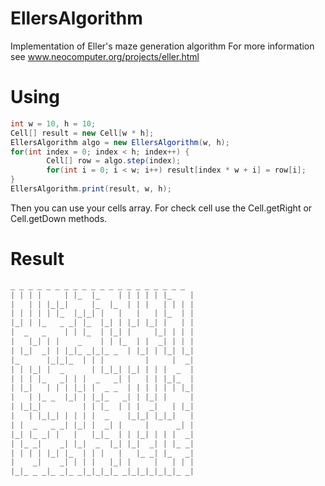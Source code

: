 EllersAlgorithm
===============

Implementation of Eller's maze generation algorithm
For more information see www.neocomputer.org/projects/eller.html

Using
===============
```java
int w = 10, h = 10;
Cell[] result = new Cell[w * h];
EllersAlgorithm algo = new EllersAlgorithm(w, h);
for(int index = 0; index < h; index++) {
        Cell[] row = algo.step(index);
        for(int i = 0; i < w; i++) result[index * w + i] = row[i];
}
EllersAlgorithm.print(result, w, h);
```
Then you can use your cells array. For check cell use the Cell.getRight or Cell.getDown methods.

Result
===============
```java
_ _ _ _ _ _ _ _ _ _ _ _ _ _ _ _ _ _ _ _
| | | |     | |_  |_    | | | | | |_    |
|   | | |_|_|     |_  |_  | | |   | | | |
| | | | | |_  |_|_| |   |   |   | |_  | |
|_| | |_   _ _| |_  |_| | |_| |_| |   | |
|  _   _    | | |_  | |_| |     |_| | | |
|   |_| | |    _    | | |_  | |  _| | | |
| |_|  _| | |_|_ _|_|_ _  | |_| | |_| |_|
|_      |_|_|_  | | |         |     |  _|
| | |_| |  _      | |_|_| |_| | | |  _  |
| | | |_   _| | |  _   _| |   | | |_|_  |
| |_|   | | | |_| |  _ _  | | | | | | |_|
|   | |_ _  |_| | |_|_   _| | |_| |     |
| |_|_|         | | |_  | | |  _|   | |_|
|   | |_|_| | | | |  _    |_|_| |_|_|   |
| |  _   _ _| |_| |  _| |     |      _| |
|_| |_ _| |   |   |_|_  | | |_| | | |  _|
| |_ _|    _| |_|  _  |_| |_|  _| | |_ _|
| | | | |_| |_  | | |   |   |_ _| |_   _|
|    _|    _| | | |   |_| |     |   | | |
|_|_ _ _|_ _|_ _|_|_|_|_ _|_|_|_|_|_|_ _|
```
